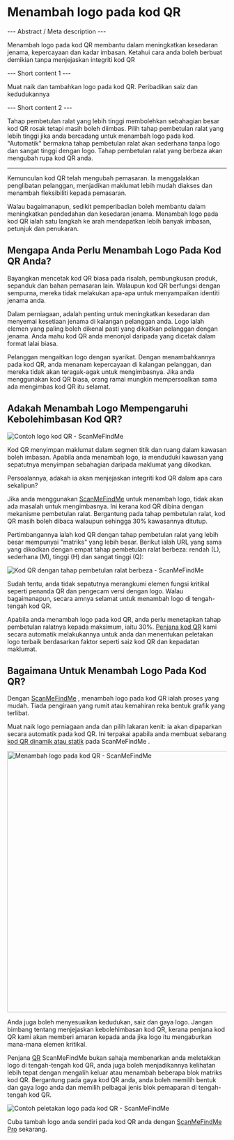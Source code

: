 <h1>Menambah logo pada kod QR</h1>

--- Abstract / Meta description ---

Menambah logo pada kod QR membantu dalam meningkatkan kesedaran jenama, kepercayaan dan kadar imbasan. Ketahui cara anda boleh berbuat demikian tanpa menjejaskan integriti kod QR

--- Short content 1 ---

Muat naik dan tambahkan logo pada kod QR. Peribadikan saiz dan kedudukannya

--- Short content 2 ---

Tahap pembetulan ralat yang lebih tinggi membolehkan sebahagian besar kod QR rosak tetapi masih boleh diimbas. Pilih tahap pembetulan ralat yang lebih tinggi jika anda bercadang untuk menambah logo pada kod. &quot;Automatik&quot; bermakna tahap pembetulan ralat akan sederhana tanpa logo dan sangat tinggi dengan logo. Tahap pembetulan ralat yang berbeza akan mengubah rupa kod QR anda.

----------

<p>Kemunculan kod QR telah mengubah pemasaran. Ia menggalakkan penglibatan pelanggan, menjadikan maklumat lebih mudah diakses dan menambah fleksibiliti kepada pemasaran.</p>

<p>Walau bagaimanapun, sedikit pemperibadian boleh membantu dalam meningkatkan pendedahan dan kesedaran jenama. Menambah logo pada kod QR ialah satu langkah ke arah mendapatkan lebih banyak imbasan, petunjuk dan penukaran.</p>

<h2>Mengapa Anda Perlu Menambah Logo Pada Kod QR Anda?</h2>

<p>Bayangkan mencetak kod QR biasa pada risalah, pembungkusan produk, sepanduk dan bahan pemasaran lain. Walaupun kod QR berfungsi dengan sempurna, mereka tidak melakukan apa-apa untuk menyampaikan identiti jenama anda.</p>

<p>Dalam perniagaan, adalah penting untuk meningkatkan kesedaran dan menyemai kesetiaan jenama di kalangan pelanggan anda. Logo ialah elemen yang paling boleh dikenal pasti yang dikaitkan pelanggan dengan jenama. Anda mahu kod QR anda menonjol daripada yang dicetak dalam format lalai biasa.</p>

<p>Pelanggan mengaitkan logo dengan syarikat. Dengan menambahkannya pada kod QR, anda menanam kepercayaan di kalangan pelanggan, dan mereka tidak akan teragak-agak untuk mengimbasnya. Jika anda menggunakan kod QR biasa, orang ramai mungkin mempersoalkan sama ada mengimbas kod QR itu selamat.</p>

<h2>Adakah Menambah Logo Mempengaruhi Kebolehimbasan Kod QR?</h2>

<p class="imageholder">
    <img src="https://media.scanmefindme.com/blog/about_logos/files/img 1 - qr code with logo.png"
        alt="Contoh logo kod QR - ScanMeFindMe">
</p>

<p>Kod QR menyimpan maklumat dalam segmen titik dan ruang dalam kawasan boleh imbasan. Apabila anda menambah logo, ia menduduki kawasan yang sepatutnya menyimpan sebahagian daripada maklumat yang dikodkan.</p>

<p>Persoalannya, adakah ia akan menjejaskan integriti kod QR dalam apa cara sekalipun?</p>

<p>Jika anda menggunakan <a href="#static:url" title="Penjana kod QR ScanMeFindMe">ScanMeFindMe</a> untuk menambah logo, tidak akan ada masalah untuk mengimbasnya. Ini kerana kod QR dibina dengan mekanisme pembetulan ralat. Bergantung pada tahap pembetulan ralat, kod QR masih boleh dibaca walaupun sehingga 30% kawasannya ditutup.</p>

<p>Pertimbangannya ialah kod QR dengan tahap pembetulan ralat yang lebih besar mempunyai &quot;matriks&quot; yang lebih besar. Berikut ialah URL yang sama yang dikodkan dengan empat tahap pembetulan ralat berbeza: rendah (L), sederhana (M), tinggi (H) dan sangat tinggi (Q):</p>

<p class="imageholder">
    <img src="https://media.scanmefindme.com/blog/about_logos/files/img 2 - diff matrix.png"
        alt="Kod QR dengan tahap pembetulan ralat berbeza - ScanMeFindMe">
</p>

<p>Sudah tentu, anda tidak sepatutnya merangkumi elemen fungsi kritikal seperti penanda QR dan pengecam versi dengan logo. Walau bagaimanapun, secara amnya selamat untuk menambah logo di tengah-tengah kod QR.</p>

<p>Apabila anda menambah logo pada kod QR, anda perlu menetapkan tahap pembetulan ralatnya kepada maksimum, iaitu 30%. <a href="#static:url">Penjana kod QR</a> kami secara automatik melakukannya untuk anda dan menentukan peletakan logo terbaik berdasarkan faktor seperti saiz kod QR dan kepadatan maklumat.</p>

<h2>Bagaimana Untuk Menambah Logo Pada Kod QR?</h2>

<p>Dengan <a href="#static:url" title="Tambahkan logo pada kod QR">ScanMeFindMe</a> , menambah logo pada kod QR ialah proses yang mudah. Tiada pengiraan yang rumit atau kemahiran reka bentuk grafik yang terlibat.</p>

<p>Muat naik logo perniagaan anda dan pilih lakaran kenit: ia akan dipaparkan secara automatik pada kod QR. Ini terpakai apabila anda membuat sebarang <a href="#about:product">kod QR dinamik atau statik</a> pada ScanMeFindMe .</p>

<p class="imageholder">
    <img src="https://media.scanmefindme.com/blog/about_logos/files/img 3 - adding logo.png" width="600"
        alt="Menambah logo pada kod QR - ScanMeFindMe">
</p>

<p>Anda juga boleh menyesuaikan kedudukan, saiz dan gaya logo. Jangan bimbang tentang menjejaskan kebolehimbasan kod QR, kerana penjana kod QR kami akan memberi amaran kepada anda jika logo itu mengaburkan mana-mana elemen kritikal.</p>

<p>Penjana <a href="#static:url">QR</a> ScanMeFindMe bukan sahaja membenarkan anda meletakkan logo di tengah-tengah kod QR, anda juga boleh menjadikannya kelihatan lebih tepat dengan mengalih keluar atau menambah beberapa blok matriks kod QR. Bergantung pada gaya kod QR anda, anda boleh memilih bentuk dan gaya logo anda dan memilih pelbagai jenis blok pemaparan di tengah-tengah kod QR.</p>

<p class="imageholder">
    <img src="https://media.scanmefindme.com/blog/about_logos/files/img 4 - center of qr.png"
        alt="Contoh peletakan logo pada kod QR - ScanMeFindMe">
</p>

<p>Cuba tambah logo anda sendiri pada kod QR anda dengan <a href="#pro">ScanMeFindMe Pro</a> sekarang.</p>
